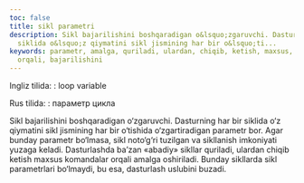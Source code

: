 ```yaml
---
toc: false
title: sikl parametri
description: Sikl bajarilishini boshqaradigan o&lsquo;zgaruvchi. Dasturning har bir
  siklida o&lsquo;z qiymatini sikl jismining har bir o&lsquo;ti...
keywords: parametr, amalga, quriladi, ulardan, chiqib, ketish, maxsus, komandalar,
  orqali, bajarilishini
---
```


Ingliz tilida:
:   loop variable

Rus tilida:
:   параметр цикла

Sikl bajarilishini boshqaradigan o‘zgaruvchi. Dasturning har bir siklida o‘z qiymatini sikl jismining har bir o‘tishida o‘zgartiradigan parametr bor. Agar bunday parametr bo‘lmasa, sikl noto‘g‘ri tuzilgan va sikllanish imkoniyati yuzaga keladi. Dasturlashda ba’zan «abadiy» sikllar quriladi, ulardan chiqib ketish maxsus komandalar orqali amalga oshiriladi. Bunday sikllarda sikl parametrlari bo‘lmaydi, bu esa, dasturlash uslubini buzadi.